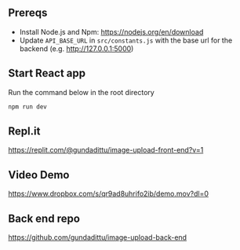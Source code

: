 ## Prereqs
- Install Node.js and Npm: https://nodejs.org/en/download
- Update ```API_BASE_URL``` in ```src/constants.js``` with the base url for the backend (e.g. http://127.0.0.1:5000)

## Start React app
Run the command below in the root directory
```bash
npm run dev
```

## Repl.it
https://replit.com/@gundadittu/image-upload-front-end?v=1

## Video Demo
https://www.dropbox.com/s/qr9ad8uhrifo2ib/demo.mov?dl=0

## Back end repo
https://github.com/gundadittu/image-upload-back-end
